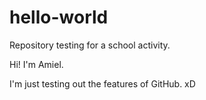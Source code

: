 # hello-world
Repository testing for a school activity.

Hi! I'm Amiel.

I'm just testing out the features of GitHub. xD

